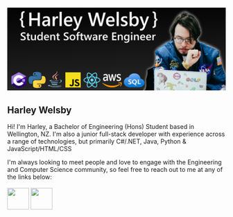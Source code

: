 ![banner](githubBanner.png "Banner")

## Harley Welsby
Hi! I'm Harley, a Bachelor of Engineering (Hons) Student based in Wellington, NZ. 
I'm also a junior full-stack developer with experience across a range of technologies, but primarily C#/.NET, Java, Python & JavaScript/HTML/CSS

I'm always looking to meet people and love to engage with the Engineering and Computer Science community, so feel free to reach out to me at any of the links below:
<br/><br/>
<a href="https://www.linkedin.com/in/harleywelsby/" target="_blank"><img src="https://upload.wikimedia.org/wikipedia/commons/thumb/c/ca/LinkedIn_logo_initials.png/768px-LinkedIn_logo_initials.png" width=50 height=50/><a/>
<a href="mailto:harleywelsby9@gmail.com" target="_blank"><img src="https://upload.wikimedia.org/wikipedia/commons/thumb/8/8c/Gmail_Icon_%282013-2020%29.svg/2048px-Gmail_Icon_%282013-2020%29.svg.png" width=50 height=50/><a/>
 
<!--
**harleywelsby/harleywelsby** is a ✨ _special_ ✨ repository because its `README.md` (this file) appears on your GitHub profile.

Here are some ideas to get you started:

- 🔭 I’m currently working on ...
- 🌱 I’m currently learning ...
- 👯 I’m looking to collaborate on ...
- 🤔 I’m looking for help with ...
- 💬 Ask me about ...
- 📫 How to reach me: ...
- 😄 Pronouns: ...
- ⚡ Fun fact: ...
-->

